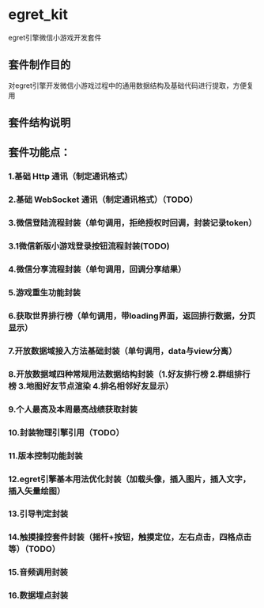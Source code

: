 # egret_kit
egret引擎微信小游戏开发套件

## 套件制作目的

对egret引擎开发微信小游戏过程中的通用数据结构及基础代码进行提取，方便复用

## 套件结构说明



## 套件功能点：

### 1.基础 Http 通讯（制定通讯格式）

### 2.基础 WebSocket 通讯（制定通讯格式）（TODO）

### 3.微信登陆流程封装（单句调用，拒绝授权时回调，封装记录token）

### 3.1微信新版小游戏登录按钮流程封装(TODO)

### 4.微信分享流程封装（单句调用，回调分享结果）

### 5.游戏重生功能封装

### 6.获取世界排行榜（单句调用，带loading界面，返回排行数据，分页显示）

### 7.开放数据域接入方法基础封装（单句调用，data与view分离）

### 8.开放数据域四种常规用法数据结构封装（1.好友排行榜 2.群组排行榜 3.地图好友节点渲染 4.排名相邻好友显示）

### 9.个人最高及本周最高战绩获取封装

### 10.封装物理引擎引用（TODO）

### 11.版本控制功能封装

### 12.egret引擎基本用法优化封装（加载头像，插入图片，插入文字，插入矢量绘图）

### 13.引导判定封装

### 14.触摸操控套件封装（摇杆+按钮，触摸定位，左右点击，四格点击等）（TODO）

### 15.音频调用封装

### 16.数据埋点封装
